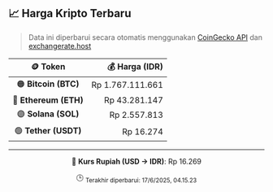 

<!-- HARGA_KRIPTO -->
## 📈 Harga Kripto Terbaru

> Data ini diperbarui secara otomatis menggunakan [CoinGecko API](https://www.coingecko.com/) dan [exchangerate.host](https://exchangerate.host/)

<div align="center">

| 🪙 Token | 💰 Harga (IDR) |
|:------:|---------------:|
| 🟠 **Bitcoin (BTC)**   | Rp 1.767.111.661 |
| 🔵 **Ethereum (ETH)**  | Rp 43.281.147 |
| 🟣 **Solana (SOL)**    | Rp 2.557.813 |
| 🟢 **Tether (USDT)**   | Rp 16.274 |

---

💱 **Kurs Rupiah (USD → IDR)**: Rp 16.269

🕒 <sub>Terakhir diperbarui: 17/6/2025, 04.15.23</sub>

</div>
<!-- /HARGA_KRIPTO -->